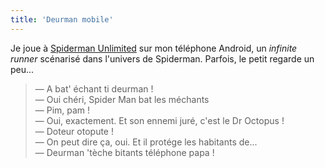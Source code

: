 ```yaml
---
title: 'Deurman mobile'
---
```


Je joue à [Spiderman Unlimited](http://www.gameloft.com/minisites/spidermanunlimited-us/) sur mon téléphone Android, un _infinite runner_ scénarisé dans l'univers de Spiderman. Parfois, le petit regarde un peu...

> — A bat' échant ti deurman !  
> — Oui chéri, Spider Man bat les méchants  
> — Pim, pam !  
> — Oui, exactement. Et son ennemi juré, c'est le Dr Octopus !  
> — Doteur otopute !  
> — On peut dire ça, oui. Et il protége les habitants de...  
> — Deurman 'tèche bitants téléphone papa !
